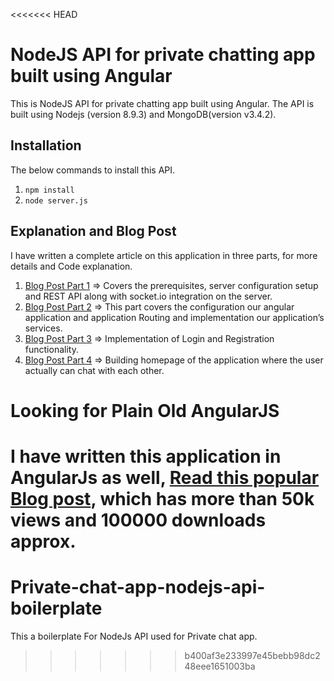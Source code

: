 <<<<<<< HEAD
# NodeJS API for private chatting app built using Angular

This is NodeJS API for private chatting app built using Angular. The API is built using Nodejs (version 8.9.3) and MongoDB(version v3.4.2).


## Installation 
The below commands to install this API.
1. `npm install`
2. `node server.js`


## Explanation and Blog Post
I have written a complete article on this application in three parts, for more details and Code explanation.

1. [Blog Post Part 1](http://www.codershood.info/2017/02/09/real-time-private-chatting-app-using-angular-2-nodejs-mongodb-socket-io-part-1/)  =>  Covers the prerequisites, server configuration setup and REST API along with socket.io integration on the server.
2. [Blog Post Part 2](http://www.codershood.info/2017/02/10/real-time-private-chatting-app-using-angular-2-nodejs-mongodb-socket-io-part-2/)  => This part covers the configuration our angular application and application Routing and implementation our application’s services.
3. [Blog Post Part 3](http://www.codershood.info/2017/02/18/real-time-private-chatting-app-using-angular-2-nodejs-mongodb-socket-io-part-3-2/)  => Implementation of Login and Registration functionality.
3. [Blog Post Part 4](http://www.codershood.info/2017/03/05/real-time-private-chatting-app-using-angular-2-nodejs-mongodb-socket-io-part-4/)  =>  Building homepage of the application where the user actually can chat with each other.

# Looking for Plain Old AngularJS
I have written this application in AngularJs as well, [Read this popular Blog post](http://www.codershood.info/2015/12/10/real-time-chatting-app-using-nodejs-mysql-angularjs-and-socket-io-part-1/), which has more than 50k views and 100000 downloads approx.
=======
# Private-chat-app-nodejs-api-boilerplate
This a boilerplate For NodeJs API used for Private chat app.
>>>>>>> b400af3e233997e45bebb98dc248eee1651003ba
